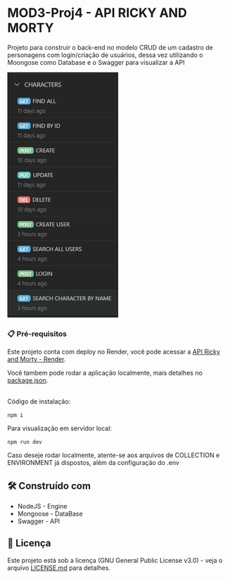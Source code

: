 # MOD3-Proj4 - API RICKY AND MORTY

Projeto para construir o back-end no modelo CRUD de um cadastro de personagens com login/criação de usuários, dessa vez utilizando o Moongose como Database e o Swagger para visualizar a API

<img src="https://github.com/leotinoco7/BLUE/blob/main/Modulo_3/spa-twitterclone-main/routes.jpg?raw=true">
    
### 📋 Pré-requisitos

Este projeto conta com deploy no Render, você pode acessar a [API Ricky and Morty - Render](https://proj4-api.onrender.com/api-docs).

Você tambem pode rodar a aplicação localmente, mais detalhes no [package.json](https://github.com/leotinoco7/MOD3-Proj4_backend/blob/main/package.json). <br><br>

Código de instalação:

```
npm i
```

Para visualização em servidor local:

```
npm run dev
```

Caso deseje rodar localmente, atente-se aos arquivos de COLLECTION e ENVIRONMENT já dispostos, além da configuração do .env


## 🛠️ Construído com

- NodeJS - Engine
- Mongoose - DataBase
- Swagger - API

## 📄 Licença

Este projeto está sob a licença (GNU General Public License v3.0) - veja o arquivo [LICENSE.md](https://github.com/leotinoco7/MOD3-Proj4_backend/blob/main/LICENSE) para detalhes.
